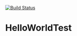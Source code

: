 [![Build Status](https://travis-ci.org/irunnie/HelloWorldTest.svg?branch=master)](https://travis-ci.org/irunnie/HelloWorldTest)
# HelloWorldTest
